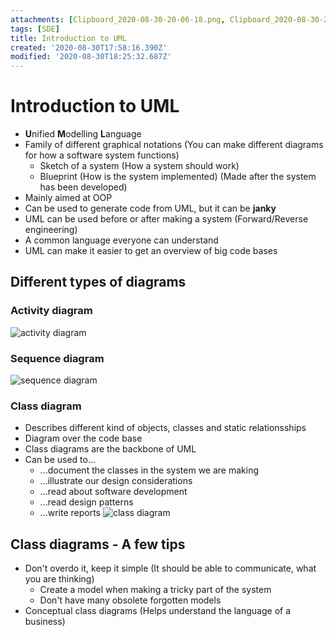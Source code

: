 ```yaml
---
attachments: [Clipboard_2020-08-30-20-06-18.png, Clipboard_2020-08-30-20-06-58.png, Clipboard_2020-08-30-20-07-29.png, Clipboard_2020-08-30-20-08-38.png]
tags: [SDE]
title: Introduction to UML
created: '2020-08-30T17:58:16.390Z'
modified: '2020-08-30T18:25:32.687Z'
---
```


# Introduction to UML
- **U**nified **M**odelling **L**anguage
- Family of different graphical notations (You can make different diagrams for how a software system functions)
  - Sketch of a system (How a system should work)
  - Blueprint (How is  the system implemented) (Made after the system has been developed)
- Mainly aimed at OOP
- Can be used to generate code from UML, but it can be **janky**
- UML can be used before or after making a system (Forward/Reverse engineering)
- A common language everyone can understand
- UML can make it easier to get an overview of big code bases

## Different types of diagrams

### Activity diagram
![activity diagram](@attachment/Clipboard_2020-08-30-20-06-58.png)
### Sequence diagram
![sequence diagram](@attachment/Clipboard_2020-08-30-20-07-29.png)
### Class diagram
- Describes different kind of objects, classes and static relationsships
- Diagram over the code base
- Class diagrams are the backbone of UML
- Can be used to...
  - ...document the classes in the system we are making
  - ...illustrate our design considerations
  - ...read about software development
  - ...read design patterns
  - ...write reports
![class diagram](@attachment/Clipboard_2020-08-30-20-08-38.png)

## Class diagrams - A few tips
- Don't overdo it, keep it simple (It should be able to communicate, what you are thinking)
  - Create a model when making a tricky part of the system
  - Don't have many obsolete forgotten models
- Conceptual class diagrams (Helps understand the language of a business)
